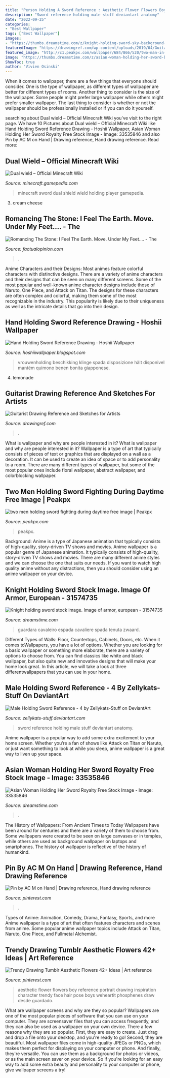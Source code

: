 ```yaml
---
title: "Person Holding A Sword Reference : Aesthetic Flower Flowers Boy Reference Portrait Drawing Inspiration Character Trendy Face Hair Pose Boys Weheartit Phosphenes Draw Desde Guardado"
description: "Sword reference holding male stuff deviantart anatomy"
date: "2022-09-25"
categories:
- "Best Wallpaper"
tags: ["Best Wallpaper"]
images:
- "https://thumbs.dreamstime.com/z/knight-holding-sword-sky-background-31574735.jpg"
featuredImage: "https://drawingref.com/wp-content/uploads/2019/04/Guitarist9-819x1024.jpg"
featured_image: "http://c1.peakpx.com/wallpaper/684/866/520/two-man-in-white-shorts-fighting-using-sword-during-daytime-wallpaper.jpg"
image: "https://thumbs.dreamstime.com/z/asian-woman-holding-her-sword-black-background-33535846.jpg"
ShowToc: true
author: "Vivien Osinski"
---
```



When it comes to wallpaper, there are a few things that everyone should consider. One is the type of wallpaper, as different types of wallpaper are better for different types of rooms. Another thing to consider is the size of the wallpaper. Some people might prefer large wallpaper while others might prefer smaller wallpaper. The last thing to consider is whether or not the wallpaper should be professionally installed or if you can do it yourself.

	

		
searching about Dual wield – Official Minecraft Wiki you've visit to the right page. We have 10 Pictures about Dual wield – Official Minecraft Wiki like Hand Holding Sword Reference Drawing - Hoshii Wallpaper, Asian Woman Holding Her Sword Royalty Free Stock Image - Image: 33535846 and also Pin by AC M on Hand | Drawing reference, Hand drawing reference. Read more:
		
    
## Dual Wield – Official Minecraft Wiki

<img loading=lazy src="https://gamepedia.cursecdn.com/minecraft_gamepedia/3/33/DualWielding.png" onerror="this.onerror=null;this.src='https://tse1.mm.bing.net/th?id=OIP.ocyTlc0YSpJyMEHqwnPr6gHaEK&amp;pid=15.1';" alt="Dual wield – Official Minecraft Wiki">

_Source: minecraft.gamepedia.com_

>minecraft sword dual shield wield holding player gamepedia. 

	

3. cream cheese 

    
## Romancing The Stone: I Feel The Earth. Move. Under My Feet.... - The

<img loading=lazy src="https://www.factualopinion.com/.a/6a00d83455e40a69e20120a8ed6b5d970b-600wi" onerror="this.onerror=null;this.src='https://tse3.mm.bing.net/th?id=OIP.tehODVx_MS8zCyWeRedIcAHaDN&amp;pid=15.1';" alt="Romancing The Stone: I Feel The Earth. Move. Under My Feet.... - The">

_Source: factualopinion.com_

>. 

	

Anime Characters and their Designs: Most animes feature colorful characters with distinctive designs.
There are a variety of anime characters and their designs that can be seen on many different screens. Some of the most popular and well-known anime character designs include those of Naruto, One Piece, and Attack on Titan. The designs for these characters are often complex and colorful, making them some of the most recognizable in the industry. This popularity is likely due to their uniqueness as well as the intricate details that go into their design.

    
## Hand Holding Sword Reference Drawing - Hoshii Wallpaper

<img loading=lazy src="https://i.pinimg.com/originals/d0/a6/21/d0a621f68e5214c91203d8c8ba076451.jpg" onerror="this.onerror=null;this.src='https://tse1.mm.bing.net/th?id=OIP.vBWOvJOEvZO6mq5EhlcY4gHaKD&amp;pid=15.1';" alt="Hand Holding Sword Reference Drawing - Hoshii Wallpaper">

_Source: hoshiiwallpaper.blogspot.com_

>vrouwenholding beschikking klinge spada disposizione hält disponivel mantém quimono benen bonita giapponese. 

	

4. lemonade 

    
## Guitarist Drawing Reference And Sketches For Artists

<img loading=lazy src="https://drawingref.com/wp-content/uploads/2019/04/Guitarist9-819x1024.jpg" onerror="this.onerror=null;this.src='https://tse2.mm.bing.net/th?id=OIP.ls1k25llHoTQ8OKdPI0g4QHaJQ&amp;pid=15.1';" alt="Guitarist Drawing Reference and Sketches for Artists">

_Source: drawingref.com_

>. 

	

What is wallpaper and why are people interested in it?
What is wallpaper and why are people interested in it?
Wallpaper is a type of art that typically consists of pieces of text or graphics that are displayed on a wall as a decoration. It can be used to create an idea of space or to add personality to a room. There are many different types of wallpaper, but some of the most popular ones include floral wallpaper, abstract wallpaper, and colorblocking wallpaper.

    
## Two Men Holding Sword Fighting During Daytime Free Image | Peakpx

<img loading=lazy src="http://c1.peakpx.com/wallpaper/684/866/520/two-man-in-white-shorts-fighting-using-sword-during-daytime-wallpaper.jpg" onerror="this.onerror=null;this.src='https://tse3.mm.bing.net/th?id=OIP.aJqwMPx4G94tshL1N2J7JwHaE8&amp;pid=15.1';" alt="two men holding sword fighting during daytime free image | Peakpx">

_Source: peakpx.com_

>peakpx. 

	

Background: Anime is a type of Japanese animation that typically consists of high-quality, story-driven TV shows and movies.
Anime wallpaper is a popular genre of Japanese animation. It typically consists of high-quality, story-driven TV shows and movies. There are many different anime styles and we can choose the one that suits our needs. If you want to watch high quality anime without any distractions, then you should consider using an anime wallpaper on your device.

    
## Knight Holding Sword Stock Image. Image Of Armor, European - 31574735

<img loading=lazy src="https://thumbs.dreamstime.com/z/knight-holding-sword-sky-background-31574735.jpg" onerror="this.onerror=null;this.src='https://tse4.mm.bing.net/th?id=OIP.Oa-BGyTWAiRxtGW1h9YAywHaKG&amp;pid=15.1';" alt="Knight holding sword stock image. Image of armor, european - 31574735">

_Source: dreamstime.com_

>guardara cavaleiro espada cavaliere spada tenuta zwaard. 

	

Different Types of Walls: Floor, Countertops, Cabinets, Doors, etc.
When it comes toWallpapers, you have a lot of options. Whether you are looking for a basic wallpaper or something more elaborate, there are a variety of options to choose from. You can find classics like white and black wallpaper, but also quite new and innovative designs that will make your home look great. In this article, we will take a look at three differentwallpapers that you can use in your home.

    
## Male Holding Sword Reference - 4 By Zellykats-Stuff On DeviantArt

<img loading=lazy src="https://orig00.deviantart.net/32a1/f/2013/009/e/7/male_holding_sword_reference___4_by_zellykats_stuff-d5r09fl.jpg" onerror="this.onerror=null;this.src='https://tse3.mm.bing.net/th?id=OIP.21WdnpR5O4j3DzfHMuv0HQHaFj&amp;pid=15.1';" alt="Male Holding Sword Reference - 4 by Zellykats-Stuff on DeviantArt">

_Source: zellykats-stuff.deviantart.com_

>sword reference holding male stuff deviantart anatomy. 

	

Anime wallpaper is a popular way to add some extra excitement to your home screen. Whether you’re a fan of shows like Attack on Titan or Naruto, or just want something to look at while you sleep, anime wallpaper is a great way to liven up your space.

    
## Asian Woman Holding Her Sword Royalty Free Stock Image - Image: 33535846

<img loading=lazy src="https://thumbs.dreamstime.com/z/asian-woman-holding-her-sword-black-background-33535846.jpg" onerror="this.onerror=null;this.src='https://tse1.mm.bing.net/th?id=OIP.bat9SB5R7yiQQkYsOKDwZAHaJ3&amp;pid=15.1';" alt="Asian Woman Holding Her Sword Royalty Free Stock Image - Image: 33535846">

_Source: dreamstime.com_

>. 

	

The History of Wallpapers: From Ancient Times to Today
Wallpapers have been around for centuries and there are a variety of them to choose from. Some wallpapers were created to be seen on large canvases or in temples, while others are used as background wallpaper on laptops and smartphones. The history of wallpaper is reflective of the history of humankind.

    
## Pin By AC M On Hand | Drawing Reference, Hand Drawing Reference

<img loading=lazy src="https://i.pinimg.com/736x/96/f9/2d/96f92d94079efc0af9614d953a9400b5.jpg" onerror="this.onerror=null;this.src='https://tse3.mm.bing.net/th?id=OIP.-B7np7dklvaxa34zJTqiagHaKd&amp;pid=15.1';" alt="Pin by AC M on Hand | Drawing reference, Hand drawing reference">

_Source: pinterest.com_

>. 

	

Types of Anime: Animation, Comedy, Drama, Fantasy, Sports, and more
Anime wallpaper is a type of art that often features characters and scenes from anime. Some popular anime wallpaper topics include Attack on Titan, Naruto, One Piece, and Fullmetal Alchemist.

    
## Trendy Drawing Tumblr Aesthetic Flowers 42+ Ideas | Art Reference

<img loading=lazy src="https://i.pinimg.com/736x/5e/b9/55/5eb955267badc5982fd391f412c899a3.jpg" onerror="this.onerror=null;this.src='https://tse1.mm.bing.net/th?id=OIP.JKe-tApJoWj8PJD2WqVaEQAAAA&amp;pid=15.1';" alt="Trendy Drawing Tumblr Aesthetic Flowers 42+ Ideas | Art reference">

_Source: pinterest.com_

>aesthetic flower flowers boy reference portrait drawing inspiration character trendy face hair pose boys weheartit phosphenes draw desde guardado. 

	

What are wallpaper screens and why are they so popular?
Wallpapers are one of the most popular pieces of software that you can use on your computer. They are screensaver files that you can access frequently, and they can also be used as a wallpaper on your own device. There a few reasons why they are so popular. First, they are easy to create. Just drag and drop a file onto your desktop, and you're ready to go! Second, they are beautiful. Most wallpaper files come in high-quality JPEGs or PNGs, which makes them perfect for displaying on your computer or phone. And finally, they're versatile. You can use them as a background for photos or videos, or as the main screen saver on your device. So if you're looking for an easy way to add some extra beauty and personality to your computer or phone, give wallpaper screens a try!

